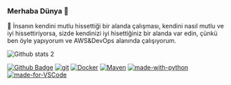 ### Merhaba Dünya 👋
🔭 İnsanın kendini mutlu hissettiği bir alanda çalışması, kendini nasıl mutlu ve iyi hissettiriyorsa, sizde kendinizi iyi hisettiğiniz bir alanda var edin, çünkü ben öyle yapıyorum ve AWS&DevOps alanında çalışıyorum.

<!--
**firetigers/firetigers** is a ✨ _special_ ✨ repository because its `README.md` (this file) appears on your GitHub profile.

Here are some ideas to get you started:

- 🔭 I’m currently working on DevOps
- 🌱 I’m currently learning ...
- 👯 I’m looking to collaborate on ...
- 🤔 I’m looking for help with ...
- 💬 Ask me about ...
- 📫 How to reach me: ...
- 😄 Pronouns: ...
- ⚡ Fun fact: ...
--->

![Github stats 2](https://github-readme-stats.vercel.app/api?username=firetigers&show_icons=true&theme=radical)

[![Github Badge](https://img.shields.io/badge/-Github-000?style=quare&labelColor=000&logo=Github&logoColor=white&link=link)](link)
[![git](https://img.shields.io/badge/--F05032?logo=git&logoColor=ffffff)](http://git-scm.com/)
[![Docker](https://badgen.net/badge/icon/docker?icon=docker&label)](https://https://docker.com/)
[![Maven](https://badgen.net/badge/icon/maven?icon=maven&label)](https://https://maven.apache.org/)
[![made-with-python](https://img.shields.io/badge/Made%20with-Python-1f425f.svg)](https://www.python.org/)
[![made-for-VSCode](https://img.shields.io/badge/Made%20for-VSCode-1f425f.svg)](https://code.visualstudio.com/)

